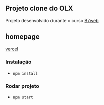 ## Projeto clone do OLX

Projeto desenvolvido durante o curso [B7web](https://b7web.com.br)


## homepage
[vercel](https://react-js-olx.vercel.app/)

### Instalação
- `npm install`

### Rodar projeto
- `npm start`